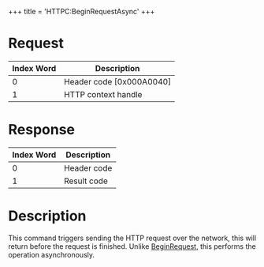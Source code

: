 +++
title = 'HTTPC:BeginRequestAsync'
+++

# Request

| Index Word | Description                |
|------------|----------------------------|
| 0          | Header code \[0x000A0040\] |
| 1          | HTTP context handle        |

# Response

| Index Word | Description |
|------------|-------------|
| 0          | Header code |
| 1          | Result code |

# Description

This command triggers sending the HTTP request over the network, this
will return before the request is finished. Unlike
[BeginRequest](HTTPC:BeginRequest "wikilink"), this performs the
operation asynchronously.